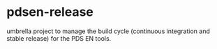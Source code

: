 # pdsen-release
umbrella project to manage the build cycle (continuous integration and stable release) for the PDS EN tools. 
